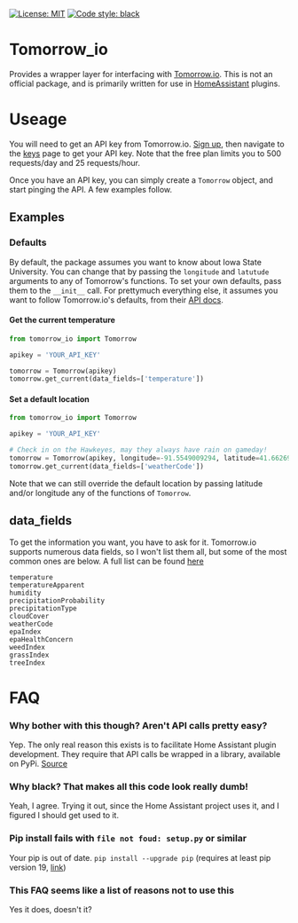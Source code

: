  [![License: MIT](https://img.shields.io/badge/License-MIT-yellow.svg)](https://opensource.org/licenses/MIT)
 [![Code style: black](https://img.shields.io/badge/code%20style-black-000000.svg)](https://github.com/psf/black)
 

# Tomorrow_io
Provides a wrapper layer for interfacing with [Tomorrow.io](https://tomorrow.io). 
This is not an official package, and is primarily written for use in 
[HomeAssistant](https://home-assistant.io) plugins.

# Useage
You will need to get an API key from Tomorrow.io. [Sign up](https://www.tomorrow.io/weather-api/),
then navigate to the [keys](https://app.tomorrow.io/development/keys) page to get your API key. 
Note that the free plan limits you to 500 requests/day and 25 requests/hour.

Once you have an API key, you can simply create a `Tomorrow` object, and start pinging the API. 
A few examples follow.

## Examples
### Defaults
By default, the package assumes you want to know about Iowa State University. You can change that by
passing the `longitude` and `latutude` arguments to any of Tomorrow's functions. To set your own defaults,
pass them to the `__init__` call. For prettymuch everything else, it assumes you want to follow Tomorrow.io's
defaults, from their [API docs](https://docs.tomorrow.io/reference/welcome).
#### Get the current temperature
 ```python
from tomorrow_io import Tomorrow

apikey = 'YOUR_API_KEY'

tomorrow = Tomorrow(apikey)
tomorrow.get_current(data_fields=['temperature'])
```

#### Set a default location
 ```python
from tomorrow_io import Tomorrow

apikey = 'YOUR_API_KEY'

# Check in on the Hawkeyes, may they always have rain on gameday!
tomorrow = Tomorrow(apikey, longitude=-91.5549009294, latitude=41.6626978351)
tomorrow.get_current(data_fields=['weatherCode'])
```
Note that we can still override the default location by passing latitude and/or longitude any of the functions
of `Tomorrow`.

## data_fields
To get the information you want, you have to ask for it. Tomorrow.io supports numerous data fields, so I won't
list them all, but some of the most common ones are below. A full list can be found 
[here](https://docs.tomorrow.io/reference/data-layers-overview)

```
temperature
temperatureApparent
humidity
precipitationProbability
precipitationType
cloudCover
weatherCode
epaIndex
epaHealthConcern
weedIndex
grassIndex
treeIndex
```

# FAQ
### Why bother with this though? Aren't API calls pretty easy?
Yep. The only real reason this exists is to facilitate Home Assistant plugin development.
They require that API calls be wrapped in a library, available on PyPi. 
[Source](https://developers.home-assistant.io/docs/creating_component_code_review#4-communication-with-devicesservices)

### Why black? That makes all this code look really dumb!
Yeah, I agree. Trying it out, since the Home Assistant project uses it, and I figured I should get used to it.

### Pip install fails with `file not foud: setup.py` or similar
Your pip is out of date. `pip install --upgrade pip` (requires at least pip version 19, 
[link](https://setuptools.readthedocs.io/en/latest/setuptools.html#setup-cfg-only-projects))

### This FAQ seems like a list of reasons not to use this
Yes it does, doesn't it?